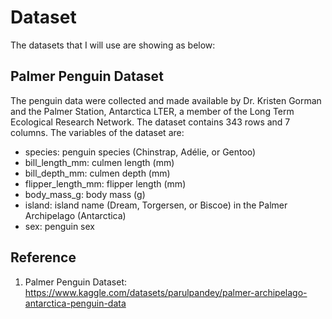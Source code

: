 # Dataset
The datasets that I will use are showing as below:

## Palmer Penguin Dataset
The penguin data were collected and made available by Dr. Kristen Gorman and the Palmer Station, Antarctica LTER, a member of the Long Term Ecological Research Network. The dataset contains 343 rows and 7 columns. The variables of the dataset are:
  - species: penguin species (Chinstrap, Adélie, or Gentoo)
  - bill_length_mm: culmen length (mm)
  - bill_depth_mm: culmen depth (mm)
  - flipper_length_mm: flipper length (mm)
  - body_mass_g: body mass (g)
  - island: island name (Dream, Torgersen, or Biscoe) in the Palmer Archipelago (Antarctica)
  - sex: penguin sex


## Reference
1. Palmer Penguin Dataset: https://www.kaggle.com/datasets/parulpandey/palmer-archipelago-antarctica-penguin-data
